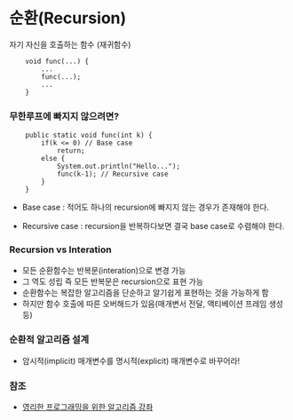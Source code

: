 # 순환(Recursion)

자기 자신을 호출하는 함수 (재귀함수)

```
    void func(...) {
        ...
        func(...);
        ...
    }
```

### 무한루프에 빠지지 않으려면?

```
    public static void func(int k) {
        if(k <= 0) // Base case
            return;
        else {
            System.out.println("Hello...");
            func(k-1); // Recursive case
        }
    }
```

- Base case : 적어도 하나의 recursion에 빠지지 않는 경우가 존재해야 한다.

- Recursive case : recursion을 반복하다보면 결국 base case로 수렴해야 한다.

### Recursion vs Interation

- 모든 순환함수는 반복문(interation)으로 변경 가능
- 그 역도 성립 즉 모든 반복문은 recursion으로 표현 가능
- 순환함수는 복잡한 알고리즘을 단순하고 알기쉽게 표현하는 것을 가능하게 함
- 하지만 함수 호출에 따른 오버해드가 있음(매개변서 전달, 액티베이션 프레임 생성 등)

### 순환적 알고리즘 설계

- 암시적(implicit) 매개변수를 명시적(explicit) 매개변수로 바꾸어라!

### 참조

- [영리한 프로그래밍을 위한 알고리즘 강좌](https://www.inflearn.com/course/%EC%95%8C%EA%B3%A0%EB%A6%AC%EC%A6%98-%EA%B0%95%EC%A2%8C/dashboard)
